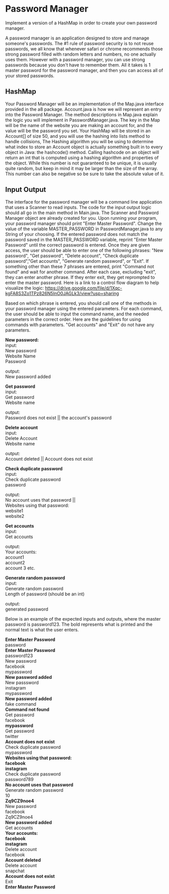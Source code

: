 # Password Manager

Implement a version of a HashMap in order to create your own password manager.

A password manager is an application designed to store and manage someone's passwords. The #1 rule of password security
is to not reuse passwords, we all know that whenever safari or chrome recommends those strong password filled with 
random letters and numbers, no one actually uses them. However with a password manager, you can use strong passwords
because you don't have to remember them. All it takes is 1 master password for the password manager, and then you 
can access all of your stored passwords. 

## HashMap
Your Password Manager will be an implementation of the Map.java interface provided in the a8 package.
 Account.java is how we will represent an entry into the Password Manager. The method descriptions in 
 Map.java explain the logic you will implement in PasswordManager.java. The key in the Map will be the 
 name of the website you are making an account for, and the value will be the password you set. Your HashMap will be 
 stored in an Account[] of size 50, and you will use  the hashing into lists method to handle collisions, 
The Hashing algorithm you will be using to determine what index to store an Account object is actually something 
built in to every object in Java: the hashcode() method. Calling hashcode on an object will return an int that is
 computed using a hashing algorithm and properties of the object. While this number is not guaranteed to be unique, 
 it is usually quite random, but keep in mind it may be larger than the size of the array. 
 This number can also be negative so be sure to take the absolute value of it. 

## Input Output

The interface for the password manager will be a command line application that uses a Scanner to read inputs. The code 
for the input output logic should all go in the main method in Main.java. The Scanner and Password Manager object are 
already created for you. Upon running your program, your password manager should print "Enter Master Password". 
Change the value of the variable MASTER_PASSWORD in PasswordManager.java to any String of your choosing.
 If the entered password does not match the password saved in the MASTER_PASSWORD variable, reprint 
 "Enter Master Password" until the correct password is entered. Once they are given access, 
 the user should be able to enter one of the following phrases: "New password", "Get password", "Delete account", 
 "Check duplicate password","Get accounts", "Generate random password", or "Exit". If something other than these 
 7 phrases are entered, print "Command not found" and wait for another command. After each case, excluding "exit", 
 they can enter another phrase. If they enter exit, they get reprompted to enter the master password.  Here is a link to a control flow
 diagram to help visualize the logic: 
 https://drive.google.com/file/d/1Xqc-kgFA8S3Zo1TPz826N5InO0JAGLk3/view?usp=sharing
 
Based on which phrase is entered, you should call one of the methods in your password manager using the entered parameters.
For each command, the user should be able to input the command name, and the needed parameters in the correct order. 
Here are the guidelines for using commands with parameters. "Get accounts" and "Exit" do not have any parameters.

**New password:**\
input:\
New password\
Website Name\
Password

output:\
New password added

**Get password**\
input:\
Get password\
Website name

output:\
Password does not exist || the account's password

**Delete account**\
input:\
Delete Account\
Website name

output:\
Account deleted || Account does not exist

**Check duplicate password**\
input:\
Check duplicate password\
password

output: \
No account uses that password ||\
Websites using that password:\
website1\
website2

**Get accounts**\
input:\
Get accounts

output:\
Your accounts:\
account1\
account2\
account 3 etc.

**Generate random password**\
input:\
Generate random password\
Length of password (should be an int)

output:\
generated password


Below is an example of the expected inputs and outputs, where the master password is password123. 
The bold represents what is printed and the normal text is what the user enters.

**Enter Master Password**\
password\
**Enter Master Password**\
password123\
New password\
facebook\
mypassword\
**New password added**\
New passsword\
instagram\
mypassword\
**New password added**\
fake command\
**Command not found**\
Get password\
facebook\
**mypassword**\
Get password\
twitter\
**Account does not exist**\
Check duplicate password\
mypassword\
**Websites using that password:**\
**facebook**\
**instagram**\
Check duplicate password\
password789\
**No account uses that password**\
Generate random password\
10\
**Zq9CZ9noe4**\
New password\
facebook\
Zq9CZ9noe4\
**New password added**\
Get accounts\
**Your accounts:\
facebook\
instagram**\
Delete account\
facebook\
**Account deleted**\
Delete account\
snapchat\
**Account does not exist**\
Exit\
**Enter Master Password**



